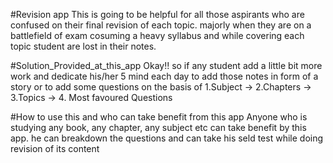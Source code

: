 #Revision app
This is going to be helpful for all those aspirants who are confused on their final revision of each topic.
majorly when they are on a battlefield of exam cosuming a heavy syllabus and while covering each topic student are lost in their notes.

#Solution_Provided_at_this_app
Okay!! so if any student add a little bit more work and dedicate his/her 5 mind each day to add those notes in form of a story or to add some questions on the basis of
1.Subject ->
2.Chapters ->
3.Topics ->
4. Most favoured Questions

#How to use this and who can take benefit from this app
Anyone who is studying any book, any chapter, any subject etc can take benefit by this app. he can breakdown the questions and can take his seld test
while doing revision of its content
